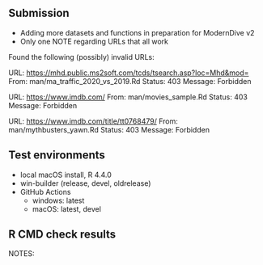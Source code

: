 ## Submission

-   Adding more datasets and functions in preparation for ModernDive v2
-   Only one NOTE regarding URLs that all work

Found the following (possibly) invalid URLs:

URL: <https://mhd.public.ms2soft.com/tcds/tsearch.asp?loc=Mhd&mod=> From: man/ma_traffic_2020_vs_2019.Rd Status: 403 Message: Forbidden

URL: <https://www.imdb.com/> From: man/movies_sample.Rd Status: 403 Message: Forbidden

URL: <https://www.imdb.com/title/tt0768479/> From: man/mythbusters_yawn.Rd Status: 403 Message: Forbidden

## Test environments

-   local macOS install, R 4.4.0
-   win-builder (release, devel, oldrelease)
-   GitHub Actions
    -   windows: latest
    -   macOS: latest, devel

## R CMD check results

NOTES:
